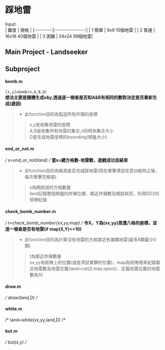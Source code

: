 # 踩地雷

Input:  
| 難度 | 規格 |
|:--------:|:---------------:|
| 1 簡單 | 9x9 10個地雷 | 
| 2 普通 | 16x16 40個地雷 | 
| 3 困難 | 24x24 99個地雷| 

## Main Project - Landseeker

## Subproject
#### bomb.m
` [x,y]=bomb(n,A,B,D) `  
**想法主要是隨機生成x&y,透過逐一檢查是否和A&B有相同的數對決定是否重新生成(遞迴)**
>* 此function目的為製造所有炸彈的座標  
>> x,y是收集地雷的座標  
A,B是收集所有地雷的集合,n同時為集合大小  
D是生成地雷座標的bounding(棋盤大小)  

#### end_or_not.m
*/ s=end_or_not(land) /*
**當s=總方格數-地雷數，遊戲成功並結束**
>* 此function目的為檢測是否完成踩地雷(用在單擊滑鼠任意功能時之後，每次單擊完檢查)  
>> s為開啟過的方格數量  
land記錄整個棋盤的炸彈位置、鄰近炸彈數及開啟與否，利用D*D*2的矩陣紀錄
#### check_bomb_number.m
*/ t=check_bomb_number(xx,yy,map) /*
**令X，Y為(xx,yy)周遭八格的座標，並逐一檢查是否有地雷(if map(X,Y)==10)**
>* 此function目的為計算沒有地雷的方格鄰近有幾顆地雷(最多8顆最少0顆)  
>> t為鄰近炸彈數量  
xx,yy為矩陣上的位置(或是滑鼠單擊的位置)，map為矩陣用來紀錄鄰近地雷數及地雷位置(land=cat(2,map,open))，定義地雷位置的地雷數為10  
#### draw.m
*/ draw(land,D) /* 
#### white.m
/* land=white(xx,yy,land,D) /* 
#### but.m
*/ but(x,y) /*
